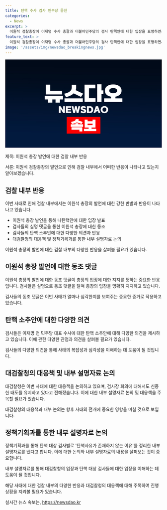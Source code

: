 ```yaml
---
title: 탄핵 수사 검사 민주당 뭉친
categories:
  - News
excerpt: >
  이원석 검찰총장이 이재명 수사 총괄과 더불어민주당의 검사 탄핵안에 대한 입장을 표명하면서 검사들 사이에 갈등이 고조되고 있는 가운데, 대검찰청 내부망에는 이 총장의 기자회견을 지지하는 댓글이 150여 개 올라왔다. 이에 대해 검사들은 실명으로 네 명의 검사들에게 응원과 지지를 모은다는 등의 동조 댓글을 달았으며, 검사장들의 비판과 반발도 나오고 있다. 민주당은 이전 대표 수사를 총괄한 검사들을 탄핵하려는데, 이에 대해 현직 차장검사들은 근본적 형사사법제도의 훼손이라고 비판하고 있다. 이에 대검찰청은 대응책을 고심하고 있으며, 필요시 검사장 회의를 개최할 예정이다.
feature_text: >
  이원석 검찰총장이 이재명 수사 총괄과 더불어민주당의 검사 탄핵안에 대한 입장을 표명하면서 검사들 사이에 갈등이 고조되고 있는 가운데, 대검찰청 내부망에는 이 총장의 기자회견을 지지하는 댓글이 150여 개 올라왔다. 이에 대해 검사들은 실명으로 네 명의 검사들에게 응원과 지지를 모은다는 등의 동조 댓글을 달았으며, 검사장들의 비판과 반발도 나오고 있다. 민주당은 이전 대표 수사를 총괄한 검사들을 탄핵하려는데, 이에 대해 현직 차장검사들은 근본적 형사사법제도의 훼손이라고 비판하고 있다. 이에 대검찰청은 대응책을 고심하고 있으며, 필요시 검사장 회의를 개최할 예정이다.
image: '/assets/img/newsdao_breakingnews.jpg'
---
```


<p><img src="/assets/img/newsdao_breakingnews.jpg" alt="ontimetimes 속보" /></p>

<p>제목: 이원석 총장 발언에 대한 검찰 내부 반응</p>

<p>서론: 이원석 검찰총장의 발언으로 인해 검찰 내부에서 어떠한 반응이 나타나고 있는지 알아보겠습니다.</p>

<h2 data-ke-size="size26">검찰 내부 반응</h2>

<p>이번 사태로 인해 검찰 내부에서는 이원석 총장의 발언에 대한 강한 반발과 반응이 나타나고 있습니다.</p>

<ul>
  <li>이원석 총장 발언을 통해 나탄핵안에 대한 입장 발표</li>
  <li>검사들의 실명 댓글을 통한 이원석 총장에 대한 동조</li>
  <li>검사들의 탄핵 소추안에 대한 다양한 의견과 반응</li>
  <li>대검찰청의 대응책 및 정책기획과를 통한 내부 설명자료 논의</li>
</ul>

<p>이원석 총장의 발언에 대한 검찰 내부의 다양한 반응을 살펴볼 필요가 있습니다.</p>

<h2 data-ke-size="size26">이원석 총장 발언에 대한 동조 댓글</h2>

<p data-ke-size="size16">이원석 총장의 발언에 대한 동조 댓글이 총장의 입장에 대한 지지를 뜻하는 중요한 반응입니다. 검사들은 실명으로 동조 댓글을 달며 총장의 입장을 명확히 지지하고 있습니다.</p>

<p>검사들의 동조 댓글은 이번 사태가 얼마나 심각한지를 보여주는 중요한 증거로 작용하고 있습니다.</p>

<h2 data-ke-size="size26">탄핵 소추안에 대한 다양한 의견</h2>

<p data-ke-size="size16">검사들은 이재명 전 민주당 대표 수사에 대한 탄핵 소추안에 대해 다양한 의견을 제시하고 있습니다. 이에 관한 다양한 관점과 의견을 살펴볼 필요가 있습니다.</p>

<p>검사들의 다양한 의견을 통해 사태의 복잡성과 심각성을 이해하는 데 도움이 될 것입니다.</p>

<h2 data-ke-size="size26">대검찰청의 대응책 및 내부 설명자료 논의</h2>

<p data-ke-size="size16">대검찰청은 이번 사태에 대한 대응책을 논의하고 있으며, 검사장 회의에 대해서도 신중한 태도를 유지하고 있다고 전해졌습니다. 이에 대한 내부 설명자료 논의 및 대응책을 주목할 필요가 있습니다.</p>

<p>대검찰청의 대응책과 내부 논의는 향후 사태의 전개에 중요한 영향을 미칠 것으로 보입니다.</p>

<h2 data-ke-size="size26">정책기획과를 통한 내부 설명자료 논의</h2>

<p data-ke-size="size16">정책기획과를 통해 탄핵 대상 검사별로 '탄핵사유가 존재하지 않는 이유'를 정리한 내부 설명자료를 냈다고 합니다. 이에 대한 논의와 내부 설명자료의 내용을 살펴보는 것이 중요합니다.</p>

<p>내부 설명자료를 통해 대검찰청의 입장과 탄핵 대상 검사들에 대한 입장을 이해하는 데 도움이 될 것입니다.</p>

<p>해당 사태에 대한 검찰 내부의 다양한 반응과 대검찰청의 대응책에 대해 주목하여 진행 상황을 지켜볼 필요가 있습니다.</p>
실시간 뉴스 속보는, <a href="https://newsdao.kr" rel="dofollow">https://newsdao.kr</a>


